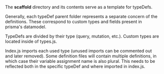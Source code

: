The __scaffold__ directory and its contents serve as a template for typeDefs.

Generally, each typeDef parent folder represents a separate concern of the definitions. These correspond to custom types and fields present in prisma's datamodel.

TypeDefs are divided by their type (query, mutation, etc.). Custom types are located inside of types.js.

Index.js imports each used type (unused imports can be commented out and later removed). Some definition files will contain multiple definitions, in which case their variable assignment name is also plural. This needs to be reflected both in the specific typeDef and where imported in index.js.
